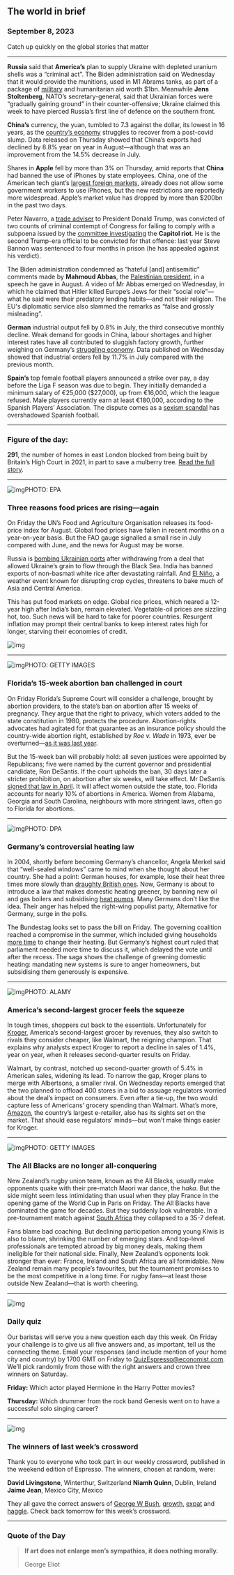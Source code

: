 ## The world in brief

### September 8, 2023

Catch up quickly on the global stories that matter



------



**Russia** said that **America’s** plan to supply Ukraine with depleted uranium shells was a “criminal act”. The Biden administration said on Wednesday that it would provide the munitions, used in M1 Abrams tanks, as part of a package of [military](https://www.economist.com/leaders/2023/07/06/a-new-era-of-high-tech-war-has-begun) and humanitarian aid worth $1bn. Meanwhile **Jens Stoltenberg**, NATO’s secretary-general, said that Ukrainian forces were “gradually gaining ground” in their counter-offensive; Ukraine claimed this week to have pierced Russia’s first line of defence on the southern front.

**China’s** currency, the yuan, tumbled to 7.3 against the dollar, its lowest in 16 years, as the [country’s economy](https://www.economist.com/leaders/2023/08/24/why-chinas-economy-wont-be-fixed) struggles to recover from a post-covid slump. Data released on Thursday showed that China’s exports had declined by 8.8% year on year in August—although that was an improvement from the 14.5% decrease in July.

Shares in **Apple** fell by more than 3% on Thursday, amid reports that **China** had banned the use of iPhones by state employees. China, one of the American tech giant’s [largest foreign markets](https://www.economist.com/business/2022/10/24/the-end-of-apples-affair-with-china), already does not allow some government workers to use iPhones, but the new restrictions are reportedly more widespread. Apple’s market value has dropped by more than $200bn in the past two days.

Peter Navarro, a [trade adviser](https://www.economist.com/briefing/2017/01/21/peter-navarro-is-about-to-become-one-of-the-worlds-most-powerful-economists) to President Donald Trump, was convicted of two counts of criminal contempt of Congress for failing to comply with a subpoena issued by the [committee investigating](https://www.economist.com/united-states/2022/07/21/the-january-6th-committee-has-hobbled-donald-trump) the **Capitol riot**. He is the second Trump-era official to be convicted for that offence: last year Steve Bannon was sentenced to four months in prison (he has appealed against his verdict).

The Biden administration condemned as “hateful [and] antisemitic” comments made by **Mahmoud Abbas**, the [Palestinian president](https://www.economist.com/middle-east-and-africa/2022/08/23/the-ageing-ailing-palestinian-leader-does-not-do-much-governing), in a speech he gave in August. A video of Mr Abbas emerged on Wednesday, in which he claimed that Hitler killed Europe’s Jews for their “social role”—what he said were their predatory lending habits—and not their religion. The EU's diplomatic service also slammed the remarks as “false and grossly misleading”.

**German** industrial output fell by 0.8% in July, the third consecutive monthly decline. Weak demand for goods in China, labour shortages and higher interest rates have all contributed to sluggish factory growth, further weighing on Germany’s [struggling economy](https://www.economist.com/leaders/2023/08/17/is-germany-once-again-the-sick-man-of-europe). Data published on Wednesday showed that industrial orders fell by 11.7% in July compared with the previous month.

**Spain’s** top female football players announced a strike over pay, a day before the Liga F season was due to begin. They initially demanded a minimum salary of €‎25,000 ($27,000), up from €‎16,000, which the league refused. Male players currently earn at least €‎180,000, according to the Spanish Players’ Association. The dispute comes as a [sexism scandal](https://www.economist.com/europe/2023/08/29/a-sexism-scandal-in-spanish-football-hides-the-countrys-progress) has overshadowed Spanish football.



------



### Figure of the day: 

**291**, the number of homes in east London blocked from being built by Britain’s High Court in 2021, in part to save a mulberry tree. [Read the full story](https://www.economist.com/international/2023/09/06/the-growing-global-movement-to-restrain-house-prices).



------



![img](https://niceboy.online/insight/public/Espresso/PHOTOS/20230909_dap341.jpg)PHOTO: EPA

### Three reasons food prices are rising—again

On Friday the UN’s Food and Agriculture Organisation releases its food-price index for August. Global food prices have fallen in recent months on a year-on-year basis. But the FAO gauge signalled a small rise in July compared with June, and the news for August may be worse.

Russia is [bombing Ukrainian ports](https://www.economist.com/the-economist-explains/2023/07/20/why-russias-bombings-of-ukrainian-ports-have-jolted-wheat-prices) after withdrawing from a deal that allowed Ukraine’s grain to flow through the Black Sea. India has banned exports of non-basmati white rice after devastating rainfall. And [El Niño](https://www.economist.com/the-economist-explains/2023/08/31/what-is-el-nino), a weather event known for disrupting crop cycles, threatens to bake much of Asia and Central America.

This has put food markets on edge. Global rice prices, which neared a 12-year high after India’s ban, remain elevated. Vegetable-oil prices are sizzling hot, too. Such news will be hard to take for poorer countries. Resurgent inflation may prompt their central banks to keep interest rates high for longer, starving their economies of credit.

![img](https://niceboy.online/insight/public/Espresso/PHOTOS/20230909_DAC504.jpg)



------



![img](https://niceboy.online/insight/public/Espresso/PHOTOS/20230909_dap346.jpg)PHOTO: GETTY IMAGES

### Florida’s 15-week abortion ban challenged in court

On Friday Florida’s Supreme Court will consider a challenge, brought by abortion providers, to the state’s ban on abortion after 15 weeks of pregnancy. They argue that the right to privacy, which voters added to the state constitution in 1980, protects the procedure. Abortion-rights advocates had agitated for that guarantee as an insurance policy should the country-wide abortion right, established by *Roe v. Wade* in 1973, ever be overturned—[as it was last year](https://www.economist.com/leaders/2022/06/24/the-supreme-courts-rejection-of-roe-will-hurt-the-poorest-most).

But the 15-week ban will probably hold: all seven justices were appointed by Republicans; five were named by the current governor and presidential candidate, Ron DeSantis. If the court upholds the ban, 30 days later a stricter prohibition, on abortion after six weeks, will take effect. Mr DeSantis [signed that law in April](https://www.economist.com/united-states/2023/04/15/ron-desantiss-six-week-abortion-ban-brings-risks-to-women). It will affect women outside the state, too. Florida accounts for nearly 10% of abortions in America. Women from Alabama, Georgia and South Carolina, neighbours with more stringent laws, often go to Florida for abortions.



------



![img](https://niceboy.online/insight/public/Espresso/PHOTOS/20230909_dap343.jpg)PHOTO: DPA

### Germany’s controversial heating law

In 2004, shortly before becoming Germany’s chancellor, Angela Merkel said that “well-sealed windows” came to mind when she thought about her country. She had a point: German houses, for example, lose their heat three times more slowly than [draughty British ones](https://www.economist.com/interactive/britain/2022/11/29/how-to-fix-30m-draughty-homes). Now, Germany is about to introduce a law that makes domestic heating greener, by banning new oil and gas boilers and subsidising [heat pumps](https://www.economist.com/science-and-technology/2023/09/06/propane-powered-heat-pumps-are-greener). Many Germans don’t like the idea. Their anger has helped the right-wing populist party, Alternative for Germany, surge in the polls.

The Bundestag looks set to pass the bill on Friday. The governing coalition reached a compromise in the summer, which included giving households [more time](https://www.economist.com/leaders/2023/09/06/heat-pumps-show-how-hard-decarbonisation-will-be) to change their heating. But Germany’s highest court ruled that parliament needed more time to discuss it, which delayed the vote until after the recess. The saga shows the challenge of greening domestic heating: mandating new systems is sure to anger homeowners, but subsidising them generously is expensive.



------



![img](https://niceboy.online/insight/public/Espresso/PHOTOS/20230909_dap338.jpg)PHOTO: ALAMY

### America’s second-largest grocer feels the squeeze

In tough times, shoppers cut back to the essentials. Unfortunately for [Kroger](https://www.economist.com/business/2022/10/20/kroger-americas-second-biggest-grocer-goes-shopping), America’s second-largest grocer by revenues, they also switch to rivals they consider cheaper, like Walmart, the reigning champion. That explains why analysts expect Kroger to report a decline in sales of 1.4%, year on year, when it releases second-quarter results on Friday.

Walmart, by contrast, notched up second-quarter growth of 5.4% in American sales, widening its lead. To narrow the gap, Kroger plans to merge with Albertsons, a smaller rival. On Wednesday reports emerged that the two planned to offload 400 stores in a bid to assuage regulators worried about the deal’s impact on consumers. Even after a tie-up, the two would capture less of Americans’ grocery spending than Walmart. What’s more, [Amazon](https://www.economist.com/business/2021/08/28/amazons-department-store-plans-are-less-surprising-than-they-appear), the country’s largest e-retailer, also has its sights set on the market. That should ease regulators’ minds—but won’t make things easier for Kroger.



------



![img](https://niceboy.online/insight/public/Espresso/PHOTOS/20230909_dap337.jpg)PHOTO: GETTY IMAGES

### The All Blacks are no longer all-conquering

New Zealand’s rugby union team, known as the All Blacks, usually make opponents quake with their pre-match Maori war dance, the *haka*. But the side might seem less intimidating than usual when they play France in the opening game of the World Cup in Paris on Friday. The All Blacks have dominated the game for decades. But they suddenly look vulnerable. In a pre-tournament match against [South Africa](https://www.economist.com/culture/2022/09/22/rugby-brings-south-africa-together-if-only-for-80-minutes) they collapsed to a 35-7 defeat.

Fans blame bad coaching. But declining participation among young Kiwis is also to blame, shrinking the number of emerging stars. And top-level professionals are tempted abroad by big money deals, making them ineligible for their national side. Finally, New Zealand’s opponents look stronger than ever: France, Ireland and South Africa are all formidable. New Zealand remain many people’s favourites, but the tournament promises to be the most competitive in a long time. For rugby fans—at least those outside New Zealand—that is worth cheering.



------



![img](https://niceboy.online/insight/public/Espresso/PHOTOS/QuizNEW_166.jpeg)

### Daily quiz

Our baristas will serve you a new question each day this week. On Friday your challenge is to give us all five answers and, as important, tell us the connecting theme. Email your responses (and include mention of your home city and country) by 1700 GMT on Friday to [QuizEspresso@economist.com](https://mail.google.com/mail/?view=cm&fs=1&tf=1&to=QuizEspresso@economist.com). We’ll pick randomly from those with the right answers and crown three winners on Saturday.

**Friday:** Which actor played Hermione in the Harry Potter movies?

**Thursday:** Which drummer from the rock band Genesis went on to have a successful solo singing career?



------



![img](https://niceboy.online/insight/public/Espresso/PHOTOS/Crossword_26.jpg)

### The winners of last week’s crossword

Thank you to everyone who took part in our weekly crossword, published in the weekend edition of Espresso. The winners, chosen at random, were:

**David Livingstone**, Winterthur, Switzerland
**Niamh Quinn**, Dublin, Ireland
**Jaime Jean**, Mexico City, Mexico

They all gave the correct answers of [George W Bush](https://www.economist.com/international/2023/08/29/a-new-nuclear-arms-race-looms), [growth](https://www.economist.com/finance-and-economics/2023/08/28/chinas-shadow-banking-industry-threatens-its-financial-system), [expat](https://www.economist.com/europe/2023/08/28/why-europe-is-a-magnet-for-more-americans) and [haggle](https://www.economist.com/business/2023/08/29/americas-plan-to-cut-drug-prices-comes-with-unpleasant-side-effects). Check back tomorrow for this week’s crossword.



------



### Quote of the Day

> **If art does not enlarge men’s sympathies, it does nothing morally.**
>
> George Eliot





